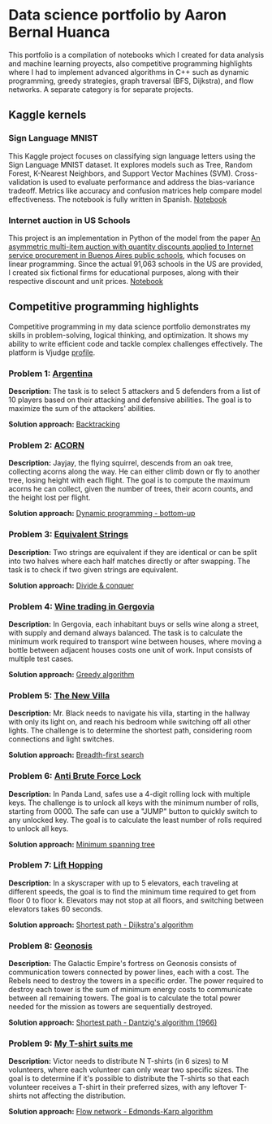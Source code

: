 # Data science portfolio by Aaron Bernal Huanca

This portfolio is a compilation of notebooks which I created for data analysis and machine learning proyects, also competitive programming highlights where I had to implement advanced algorithms in C++ such as dynamic programming, greedy strategies, graph traversal (BFS, Dijkstra), and flow networks. A separate category is for separate projects.

[//]: <> (## Stand-alone projects.)
[//]: <> (### Proyect 1)
[//]: <> (text)

## Kaggle kernels

### Sign Language MNIST
This Kaggle project focuses on classifying sign language letters using the Sign Language MNIST dataset. It explores models such as Tree, Random Forest, K-Nearest Neighbors, and Support Vector Machines (SVM). Cross-validation is used to evaluate performance and address the bias-variance tradeoff. Metrics like accuracy and confusion matrices help compare model effectiveness. The notebook is fully written in Spanish.
[Notebook](https://www.kaggle.com/code/aarnbernal/sign-language-mnist)

### Internet auction in US Schools
This project is an implementation in Python of the model from the paper [An asymmetric multi-item auction with quantity discounts applied to Internet service procurement in Buenos Aires public schools](https://doi.org/10.1007/s10479-016-2164-x), which focuses on linear programming. Since the actual 91,063 schools in the US are provided, I created six fictional firms for educational purposes, along with their respective discount and unit prices. [Notebook](https://www.kaggle.com/code/aarnbernal/internet-auction-in-us-schools)

## Competitive programming highlights

Competitive programming in my data science portfolio demonstrates my skills in problem-solving, logical thinking, and optimization. It shows my ability to write efficient code and tackle complex challenges effectively. The platform is Vjudge [profile](https://vjudge.net/user/aaron_bernal). 

### Problem 1: [Argentina](https://vjudge.net/problem/UVA-11804)
**Description:** The task is to select 5 attackers and 5 defenders from a list of 10 players based on their attacking and defensive abilities. The goal is to maximize the sum of the attackers' abilities.

**Solution approach:** [Backtracking](https://vjudge.net/solution/50555912/DUjEFQ2r9EikgZdmi5gl)

### Problem 2: [ACORN](https://vjudge.net/problem/UVA-1231)
**Description:** Jayjay, the flying squirrel, descends from an oak tree, collecting acorns along the way. He can either climb down or fly to another tree, losing height with each flight. The goal is to compute the maximum acorns he can collect, given the number of trees, their acorn counts, and the height lost per flight.

**Solution approach:** [Dynamic programming - bottom-up](https://vjudge.net/solution/50555998/JoXZzl5GpxC8CJVxv9FN)

### Problem 3: [Equivalent Strings](https://vjudge.net/problem/CodeForces-559B)
**Description:** Two strings are equivalent if they are identical or can be split into two halves where each half matches directly or after swapping. The task is to check if two given strings are equivalent.

**Solution approach:** [Divide & conquer](https://vjudge.net/solution/50690686/EkVrOSRbFNVtlQyggX96)

### Problem 4: [Wine trading in Gergovia](https://vjudge.net/problem/SPOJ-GERGOVIA)
**Description:** In Gergovia, each inhabitant buys or sells wine along a street, with supply and demand always balanced. The task is to calculate the minimum work required to transport wine between houses, where moving a bottle between adjacent houses costs one unit of work. Input consists of multiple test cases.

**Solution approach:** [Greedy algorithm](https://vjudge.net/solution/50882918/74NhAgRkjQJoHaAecm4s)

### Problem 5: [The New Villa](https://vjudge.net/problem/UVA-321)
**Description:** Mr. Black needs to navigate his villa, starting in the hallway with only its light on, and reach his bedroom while switching off all other lights. The challenge is to determine the shortest path, considering room connections and light switches.

**Solution approach:** [Breadth-first search](https://vjudge.net/solution/53216512/xBdtX0xkkEhlLW7dZqkI)

### Problem 6: [Anti Brute Force Lock](https://vjudge.net/problem/UVA-1235)
**Description:** In Panda Land, safes use a 4-digit rolling lock with multiple keys. The challenge is to unlock all keys with the minimum number of rolls, starting from 0000. The safe can use a "JUMP" button to quickly switch to any unlocked key. The goal is to calculate the least number of rolls required to unlock all keys.

**Solution approach:** [Minimum spanning tree](https://vjudge.net/solution/51559789/nPGSzMxUaLYUVgdRgKWh)

### Problem 7: [Lift Hopping](https://vjudge.net/problem/UVA-10801)
**Description:** In a skyscraper with up to 5 elevators, each traveling at different speeds, the goal is to find the minimum time required to get from floor 0 to floor k. Elevators may not stop at all floors, and switching between elevators takes 60 seconds.

**Solution approach:** [Shortest path - Dijkstra's algorithm](https://vjudge.net/solution/51666430/SGWzRqQbBXR3B6TuU5zb)

### Problem 8: [Geonosis](https://vjudge.net/problem/UVA-13211)
**Description:** The Galactic Empire's fortress on Geonosis consists of communication towers connected by power lines, each with a cost. The Rebels need to destroy the towers in a specific order. The power required to destroy each tower is the sum of minimum energy costs to communicate between all remaining towers. The goal is to calculate the total power needed for the mission as towers are sequentially destroyed.

**Solution approach:** [Shortest path - Dantzig's algorithm (1966)](https://vjudge.net/solution/51862270/8cfpfeEB6ndL87T03xIL)

### Problem 9: [My T-shirt suits me](https://vjudge.net/problem/UVA-11045)
**Description:** Victor needs to distribute N T-shirts (in 6 sizes) to M volunteers, where each volunteer can only wear two specific sizes. The goal is to determine if it's possible to distribute the T-shirts so that each volunteer receives a T-shirt in their preferred sizes, with any leftover T-shirts not affecting the distribution.

**Solution approach:** [Flow network - Edmonds-Karp algorithm](https://vjudge.net/solution/53307955/lrmVU68nqRBQqmiSFlLF)
